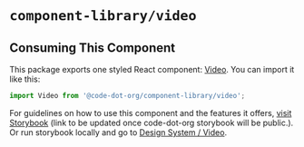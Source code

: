 # `component-library/video`

## Consuming This Component

This package exports one styled React component: [Video](Video.tsx).
You can import it like this:

```javascript
import Video from '@code-dot-org/component-library/video';
```

For guidelines on how to use this component and the features it
offers, [visit Storybook](https://code-dot-org.github.io/dsco_)
(link to be updated once code-dot-org storybook will be public.).
Or run storybook locally and go
to [Design System / Video](http://localhost:9001/?path=/docs/designsystem-video--docs).
